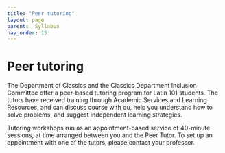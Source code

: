 ```yaml
---
title: "Peer tutoring"
layout: page
parent:  Syllabus
nav_order: 15
---
```



# Peer tutoring

The Department of Classics and the Classics Department Inclusion Committee offer a peer-based tutoring program for Latin 101 students. The tutors have received training through Academic Services and Learning Resources, and can discuss course with ou, help you understand how to solve problems, and suggest independent learning strategies. 

Tutoring workshops run as an appointment-based service of 40-minute sessions, at time arranged between you and the Peer Tutor. To set up an appointment with one of the tutors, please contact your professor.

